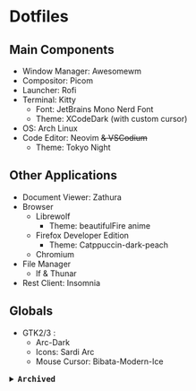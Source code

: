 # Dotfiles


## Main Components

- Window Manager: Awesomewm
- Compositor: Picom
- Launcher: Rofi
- Terminal: Kitty
  - Font: JetBrains Mono Nerd Font
  - Theme: XCodeDark (with custom cursor)
- OS: Arch Linux
- Code Editor: Neovim ~~& VSCodium~~
    - Theme: Tokyo Night

## Other Applications

- Document Viewer: Zathura
- Browser
  - Librewolf
    - Theme: beautifulFire anime
  - Firefox Developer Edition
    - Theme: Catppuccin-dark-peach
  - Chromium
- File Manager
  - lf & Thunar
- Rest Client: Insomnia

## Globals
- GTK2/3 :
  - Arc-Dark
  - Icons: Sardi Arc
  - Mouse Cursor: Bibata-Modern-Ice
  
  
<details>
<summary><samp><b>Archived</b></samp></summary>
<h2> Screenshot (Old)</h2>
<img src='./other/awesomewm2.png'/>
</details>
 
